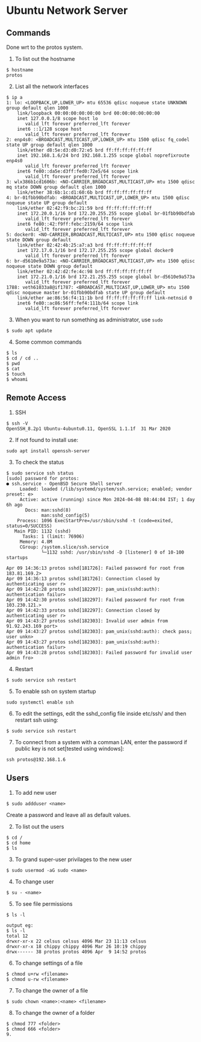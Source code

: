 # Ubuntu Network Server

## Commands
Done wrt to the protos system.

1. To list out the hostname

```
$ hostname
protos
```

2. List all the network interfaces
```
$ ip a
1: lo: <LOOPBACK,UP,LOWER_UP> mtu 65536 qdisc noqueue state UNKNOWN group default qlen 1000
    link/loopback 00:00:00:00:00:00 brd 00:00:00:00:00:00
    inet 127.0.0.1/8 scope host lo
       valid_lft forever preferred_lft forever
    inet6 ::1/128 scope host 
       valid_lft forever preferred_lft forever
2: enp4s0: <BROADCAST,MULTICAST,UP,LOWER_UP> mtu 1500 qdisc fq_codel state UP group default qlen 1000
    link/ether d8:5e:d3:d0:72:e5 brd ff:ff:ff:ff:ff:ff
    inet 192.168.1.6/24 brd 192.168.1.255 scope global noprefixroute enp4s0
       valid_lft forever preferred_lft forever
    inet6 fe80::da5e:d3ff:fed0:72e5/64 scope link 
       valid_lft forever preferred_lft forever
3: wlx386b1cd1606b: <NO-CARRIER,BROADCAST,MULTICAST,UP> mtu 1500 qdisc mq state DOWN group default qlen 1000
    link/ether 38:6b:1c:d1:60:6b brd ff:ff:ff:ff:ff:ff
4: br-01fbb90bdfab: <BROADCAST,MULTICAST,UP,LOWER_UP> mtu 1500 qdisc noqueue state UP group default 
    link/ether 02:42:f9:bc:21:59 brd ff:ff:ff:ff:ff:ff
    inet 172.20.0.1/16 brd 172.20.255.255 scope global br-01fbb90bdfab
       valid_lft forever preferred_lft forever
    inet6 fe80::42:f9ff:febc:2159/64 scope link 
       valid_lft forever preferred_lft forever
5: docker0: <NO-CARRIER,BROADCAST,MULTICAST,UP> mtu 1500 qdisc noqueue state DOWN group default 
    link/ether 02:42:4b:25:a7:a3 brd ff:ff:ff:ff:ff:ff
    inet 172.17.0.1/16 brd 172.17.255.255 scope global docker0
       valid_lft forever preferred_lft forever
6: br-d5610e9a573a: <NO-CARRIER,BROADCAST,MULTICAST,UP> mtu 1500 qdisc noqueue state DOWN group default 
    link/ether 02:42:d2:fe:4c:98 brd ff:ff:ff:ff:ff:ff
    inet 172.21.0.1/16 brd 172.21.255.255 scope global br-d5610e9a573a
       valid_lft forever preferred_lft forever
1788: veth61033a8@if1787: <BROADCAST,MULTICAST,UP,LOWER_UP> mtu 1500 qdisc noqueue master br-01fbb90bdfab state UP group default 
    link/ether ae:86:56:f4:11:1b brd ff:ff:ff:ff:ff:ff link-netnsid 0
    inet6 fe80::ac86:56ff:fef4:111b/64 scope link 
       valid_lft forever preferred_lft forever

```
3. When you want to run something as administrator, use `sudo`

```
$ sudo apt update
```
4. Some common commands
```
$ ls
$ cd / cd ..
$ pwd
$ cat
$ touch
$ whoami
```
## Remote Access
1. SSH
```
$ ssh -V
OpenSSH_8.2p1 Ubuntu-4ubuntu0.11, OpenSSL 1.1.1f  31 Mar 2020
```
2. If not found to install use:
```
sudo apt install openssh-server
```
3. To check the status
```
$ sudo service ssh status
[sudo] password for protos: 
● ssh.service - OpenBSD Secure Shell server
     Loaded: loaded (/lib/systemd/system/ssh.service; enabled; vendor preset: e>
     Active: active (running) since Mon 2024-04-08 08:44:04 IST; 1 day 6h ago
       Docs: man:sshd(8)
             man:sshd_config(5)
    Process: 1096 ExecStartPre=/usr/sbin/sshd -t (code=exited, status=0/SUCCESS)
   Main PID: 1132 (sshd)
      Tasks: 1 (limit: 76906)
     Memory: 4.8M
     CGroup: /system.slice/ssh.service
             └─1132 sshd: /usr/sbin/sshd -D [listener] 0 of 10-100 startups

Apr 09 14:36:13 protos sshd[181726]: Failed password for root from 183.81.169.2>
Apr 09 14:36:13 protos sshd[181726]: Connection closed by authenticating user r>
Apr 09 14:42:28 protos sshd[182297]: pam_unix(sshd:auth): authentication failur>
Apr 09 14:42:30 protos sshd[182297]: Failed password for root from 103.230.121.>
Apr 09 14:42:33 protos sshd[182297]: Connection closed by authenticating user r>
Apr 09 14:43:27 protos sshd[182303]: Invalid user admin from 91.92.243.169 port>
Apr 09 14:43:27 protos sshd[182303]: pam_unix(sshd:auth): check pass; user unkn>
Apr 09 14:43:27 protos sshd[182303]: pam_unix(sshd:auth): authentication failur>
Apr 09 14:43:28 protos sshd[182303]: Failed password for invalid user admin fro>
```
4. Restart
```
$ sudo service ssh restart
```
5. To enable ssh on system startup
```
sudo systemctl enable ssh
```
6. To edit the settings, edit the sshd_config file inside etc/ssh/ and then restart ssh using:

```
$ sudo service ssh restart
```
7. To connect from a system with a comman LAN, enter the password if public key is not set[tested using windows]:
```
ssh protos@192.168.1.6
```

## Users
1. To add new user
```
$ sudo addduser <name>
```
Create a password and leave all as default values.

2. To list out the users
```
$ cd /
$ cd home
$ ls
```

3. To grand super-user privilages to the new user
```
$ sudo usermod -aG sudo <name>
```
4. To change user
``` 
$ su - <name>
```
5. To see file permissions
```
$ ls -l

output eg:
$ ls -l
total 12
drwxr-xr-x 22 celsus celsus 4096 Mar 23 11:13 celsus
drwxr-xr-x 18 chippy chippy 4096 Mar 26 10:19 chippy
drwx------ 38 protos protos 4096 Apr  9 14:52 protos
```
6. To change settings of a file
```
$ chmod u+rw <filename>
$ chmod u-rw <filename>
```
7. To change the owner of a file
```
$ sudo chown <name>:<name> <filename>
```
8. To change the owner of a folder
```
$ chmod 777 <folder>
$ chmod 666 <folder>
9.
